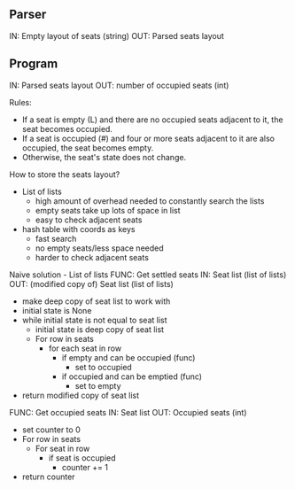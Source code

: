 ## Parser

IN: Empty layout of seats (string)
OUT: Parsed seats layout

## Program

IN: Parsed seats layout
OUT: number of occupied seats (int)

Rules:
- If a seat is empty (L) and there are no occupied seats adjacent to it, the seat becomes occupied.
- If a seat is occupied (#) and four or more seats adjacent to it are also occupied, the seat becomes empty.
- Otherwise, the seat's state does not change.

How to store the seats layout? 
- List of lists
    - high amount of overhead needed to constantly search the lists
    - empty seats take up lots of space in list
    - easy to check adjacent seats
- hash table with coords as keys
    - fast search
    - no empty seats/less space needed
    - harder to check adjacent seats
    
Naive solution - List of lists
FUNC: Get settled seats
IN: Seat list (list of lists)
OUT: (modified copy of) Seat list (list of lists)
- make deep copy of seat list to work with
- initial state is None
- while initial state is not equal to seat list
    - initial state is deep copy of seat list
    - For row in seats
        - for each seat in row
            - if empty and can be occupied (func)
                - set to occupied
            - if occupied and can be emptied (func)
                - set to empty
- return modified copy of seat list

FUNC: Get occupied seats
IN: Seat list
OUT: Occupied seats (int)

- set counter to 0
- For row in seats
    - For seat in row
        - if seat is occupied
            - counter += 1
- return counter 